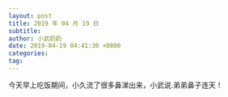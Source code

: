 ```yaml
---
layout: post
title: 2019 年 04 月 19 日
subtitle:
author: 小武奶奶
date: 2019-04-19 04:41:30 +0800
categories:
tag:
---
```


今天早上吃饭期间，小久流了很多鼻涕出来，小武说.弟弟鼻子连天！